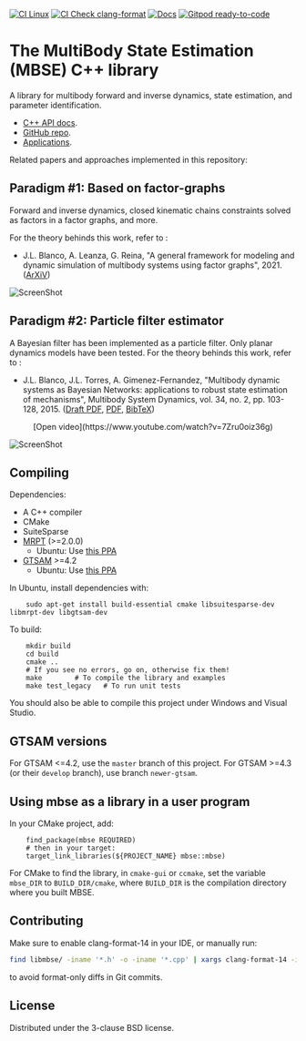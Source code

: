 [![CI Linux](https://github.com/MBDS/multibody-state-estimation/actions/workflows/linux-build.yml/badge.svg)](https://github.com/MBDS/multibody-state-estimation/actions/workflows/linux-build.yml)
[![CI Check clang-format](https://github.com/MBDS/multibody-state-estimation/actions/workflows/check-clang-format.yml/badge.svg)](https://github.com/MBDS/multibody-state-estimation/actions/workflows/check-clang-format.yml)
[![Docs](https://readthedocs.org/projects/libmbse/badge/)](https://libmbse.readthedocs.io/)
[![Gitpod ready-to-code](https://img.shields.io/badge/Gitpod-ready--to--code-blue?logo=gitpod)](https://gitpod.io/#https://github.com/MBDS/multibody-state-estimation)

# The MultiBody State Estimation (MBSE) C++ library
A library for multibody forward and inverse dynamics, state estimation, and
parameter identification.

  * [C++ API docs](https://libmbse.readthedocs.io/).
  * [GitHub repo](https://github.com/MBDS/multibody-state-estimation).
  * [Applications](https://libmbse.readthedocs.io/en/latest/pageApps.html).

Related papers and approaches implemented in this repository:

## Paradigm #1: Based on factor-graphs
Forward and inverse dynamics, closed kinematic chains constraints solved as
factors in a factor graphs, and more.

For the theory behinds this work, refer to :
  * J.L. Blanco, A. Leanza, G. Reina, "A general framework for modeling and dynamic simulation of multibody systems using factor graphs", 2021.  ([ArXiV](https://arxiv.org/abs/2101.02874))

![ScreenShot](https://raw.githubusercontent.com/MBDS/multibody-state-estimation/master/docs/source/_static/mbde-fg-screenshot.png)


## Paradigm #2: Particle filter estimator
A Bayesian filter has been implemented as a particle filter.
Only planar dynamics models have been tested.
For the theory behinds this work, refer to :
  * J.L. Blanco, J.L. Torres, A. Gimenez-Fernandez, "Multibody dynamic systems as Bayesian Networks: applications to robust state estimation of mechanisms", Multibody System Dynamics, vol. 34, no. 2, pp. 103-128, 2015.  ([Draft PDF](http://ingmec.ual.es/~jlblanco/papers/blanco2015mds_bayesian_networks_DRAFT.pdf), [PDF](http://dx.doi.org/10.1007/s11044-014-9440-9),  [BibTeX](http://ingmec.ual.es/aigaion2/index.php/export/publication/289/bibtex))

<center> [Open video](https://www.youtube.com/watch?v=7Zru0oiz36g) </center>

![ScreenShot](https://raw.githubusercontent.com/MBDS/multibody-state-estimation/master/docs/source/_static/mbde-pf-screenshot.jpg)

## Compiling
Dependencies:
  * A C++ compiler
  * CMake
  * SuiteSparse
  * [MRPT](https://github.com/mrpt/mrpt/) (>=2.0.0)
    * Ubuntu: Use [this PPA](https://launchpad.net/~joseluisblancoc/+archive/ubuntu/mrpt)
  * [GTSAM](https://github.com/borglab/gtsam) >=4.2
    * Ubuntu: Use [this PPA](https://launchpad.net/~borglab/+archive/ubuntu/gtsam-release-4.1)

In Ubuntu, install dependencies with:

        sudo apt-get install build-essential cmake libsuitesparse-dev libmrpt-dev libgtsam-dev

To build:

        mkdir build
        cd build
        cmake ..  
        # If you see no errors, go on, otherwise fix them!
        make        # To compile the library and examples
        make test_legacy   # To run unit tests

You should also be able to compile this project under Windows and Visual Studio.

## GTSAM versions

For GTSAM <=4.2, use the `master` branch of this project.
For GTSAM >=4.3 (or their `develop` branch), use branch `newer-gtsam`.

## Using mbse as a library in a user program

In your CMake project, add:

        find_package(mbse REQUIRED)
        # then in your target:
        target_link_libraries(${PROJECT_NAME} mbse::mbse)

For CMake to find the library, in `cmake-gui` or `ccmake`, set the variable `mbse_DIR` to
`BUILD_DIR/cmake`, where `BUILD_DIR` is the compilation directory where you built MBSE.

## Contributing

Make sure to enable clang-format-14 in your IDE, or manually run:

```bash
find libmbse/ -iname '*.h' -o -iname '*.cpp' | xargs clang-format-14 -i
```

to avoid format-only diffs in Git commits.

## License

Distributed under the 3-clause BSD license.
